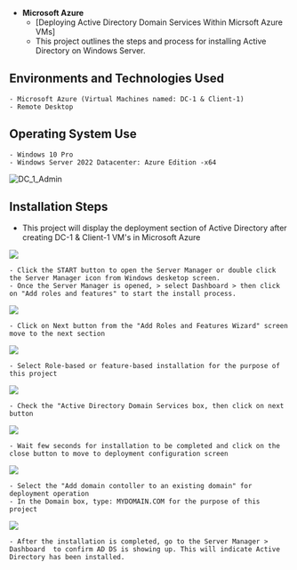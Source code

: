 -  <b>Microsoft Azure</b>
    - [Deploying Active Directory Domain Services Within Micrsoft Azure VMs]
    - This project outlines the steps and process for installing Active Directory on Windows Server.


 <h2>Environments and Technologies Used</h2>

    - Microsoft Azure (Virtual Machines named: DC-1 & Client-1)
    - Remote Desktop

<h2>Operating System Use </h2>

    - Windows 10 Pro  
    - Windows Server 2022 Datacenter: Azure Edition -x64


 ![DC_1_Admin](https://github.com/koby-nob/Deploying-Active-Directory/assets/166937258/bd59faf0-3b04-4ab8-a530-8b975dbad1cb)


<h2>Installation Steps</h2>

- This project will display the deployment section of Active Directory after creating DC-1 & Client-1 VM's in Microsoft Azure

<p>
<img src="https://i.imgur.com/oRrNsje.png"
</p>
<p>

    - Click the START button to open the Server Manager or double click the Server Manager icon from Windows desketop screen.
    - Once the Server Manager is opened, > select Dashboard > then click on "Add roles and features" to start the install process.

    
<p>
<img src="https://i.imgur.com/is7DETm.png"   
</p>
<p>

    - Click on Next button from the "Add Roles and Features Wizard" screen move to the next section

<p>
<img src="https://i.imgur.com/cI1Mt2J.png"
</p>
<p>

    - Select Role-based or feature-based installation for the purpose of this project
    
<p>
<img src="https://i.imgur.com/DmkvEDu.png"
</p>
<p>

    - Check the "Active Directory Domain Services box, then click on next button

<p>
<img src="https://i.imgur.com/ntcpmFB.png"
</p>
<p> 
    
    - Wait few seconds for installation to be completed and click on the close button to move to deployment configuration screen

<p>
<img src="https://i.imgur.com/QRx5C5V.png"
</p>
<p> 
    
    - Select the "Add domain contoller to an existing domain" for deployment operation
    - In the Domain box, type: MYDOMAIN.COM for the purpose of this project
    

<p>
<img src="https://i.imgur.com/IKAHWml.png"
</p>
<p>

    - After the installation is completed, go to the Server Manager > Dashboard  to confirm AD DS is showing up. This will indicate Active Directory has been installed. 



